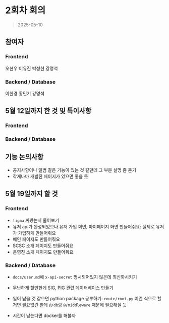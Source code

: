 # 2회차 회의

> 2025-05-10  

## 참여자

### Frontend
오현우
이유진
박성현
강명석

### Backend / Database
이한경
황민기
강명석

## 5월 12일까지 한 것 및 특이사항

### Frontend

### Backend / Database

## 기능 논의사항

- 공지사항이나 앨범 같은 기능이 있는 것 같던데 그 부분 설명 좀 듣기
- 작게나마 개발진 페이지가 있으면 좋을 듯

## 5월 19일까지 할 것

### Frontend
- `figma` 써봤는지 물어보기
- 유저 api가 완성되었으나 유저 가입 회면, 마이페이지 화면 만들어줘요: 실제로 유저가 가입하게 만들어줘요
- 메인 페이지도 만들어줘요
- SCSC 소개 페이지도 만들어줘요
- 운영진 소개 페이지도 만들어줘요

### Backend / Database
- `docs/user.md`에 `x-api-secret` 명시되어있지 않은데 최신화시키기
- 무난하게 할만한게 SIG, PIG 관련 데이터베이스 만들기
- 일이 남을 것 같으면 python package 공부하기: `route/root.py` 이런 식으로 할거면 필요없긴 한데 `@/db`랑 `@/middleware` 때문에 필요해질 듯

- 시간이 남는다면 docker를 해볼까